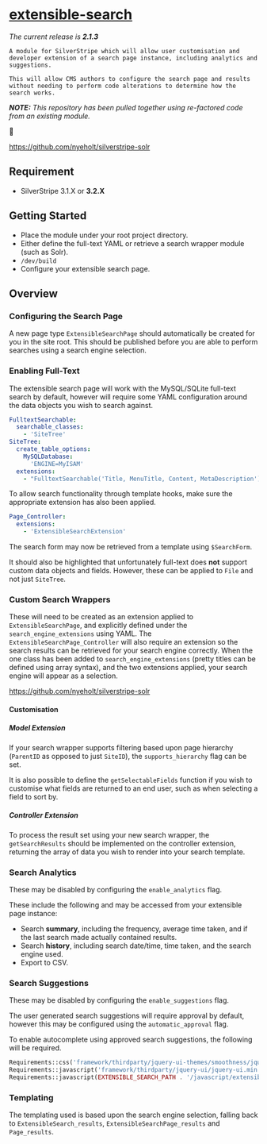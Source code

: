 # [extensible-search](https://packagist.org/packages/nglasl/silverstripe-extensible-search)

_The current release is **2.1.3**_

	A module for SilverStripe which will allow user customisation and developer extension of a search page instance, including analytics and suggestions.

	This will allow CMS authors to configure the search page and results without needing to perform code alterations to determine how the search works.

_**NOTE:** This repository has been pulled together using re-factored code from an existing module._

:bust_in_silhouette:

https://github.com/nyeholt/silverstripe-solr

## Requirement

* SilverStripe 3.1.X or **3.2.X**

## Getting Started

* Place the module under your root project directory.
* Either define the full-text YAML or retrieve a search wrapper module (such as Solr).
* `/dev/build`
* Configure your extensible search page.

## Overview

### Configuring the Search Page

A new page type `ExtensibleSearchPage` should automatically be created for you in the site root.
This should be published before you are able to perform searches using a search engine selection.

### Enabling Full-Text

The extensible search page will work with the MySQL/SQLite full-text search by default, however will require some YAML configuration around the data objects you wish to search against.

```yaml
FulltextSearchable:
  searchable_classes:
    - 'SiteTree'
SiteTree:
  create_table_options:
    MySQLDatabase:
      'ENGINE=MyISAM'
  extensions:
    - "FulltextSearchable('Title, MenuTitle, Content, MetaDescription')"
```

To allow search functionality through template hooks, make sure the appropriate extension has also been applied.

```yaml
Page_Controller:
  extensions:
    - 'ExtensibleSearchExtension'
```

The search form may now be retrieved from a template using `$SearchForm`.

It should also be highlighted that unfortunately full-text does **not** support custom data objects and fields. However, these can be applied to `File` and not just `SiteTree`.

### Custom Search Wrappers

These will need to be created as an extension applied to `ExtensibleSearchPage`, and explicitly defined under the `search_engine_extensions` using YAML. The `ExtensibleSearchPage_Controller` will also require an extension so the search results can be retrieved for your search engine correctly. When the one class has been added to `search_engine_extensions` (pretty titles can be defined using array syntax), and the two extensions applied, your search engine will appear as a selection.

https://github.com/nyeholt/silverstripe-solr

#### Customisation

##### Model Extension

If your search wrapper supports filtering based upon page hierarchy (`ParentID` as opposed to just `SiteID`), the `supports_hierarchy` flag can be set.

It is also possible to define the `getSelectableFields` function if you wish to customise what fields are returned to an end user, such as when selecting a field to sort by.

##### Controller Extension

To process the result set using your new search wrapper, the `getSearchResults` should be implemented on the controller extension, returning the array of data you wish to render into your search template.

### Search Analytics

These may be disabled by configuring the `enable_analytics` flag.

These include the following and may be accessed from your extensible page instance:

* Search **summary**, including the frequency, average time taken, and if the last search made actually contained results.
* Search **history**, including search date/time, time taken, and the search engine used.
* Export to CSV.

### Search Suggestions

These may be disabled by configuring the `enable_suggestions` flag.

The user generated search suggestions will require approval by default, however this may be configured using the `automatic_approval` flag.

To enable autocomplete using approved search suggestions, the following will be required.

```php
Requirements::css('framework/thirdparty/jquery-ui-themes/smoothness/jquery-ui.min.css');
Requirements::javascript('framework/thirdparty/jquery-ui/jquery-ui.min.js');
Requirements::javascript(EXTENSIBLE_SEARCH_PATH . '/javascript/extensible-search-suggestions.js');
```

### Templating

The templating used is based upon the search engine selection, falling back to `ExtensibleSearch_results`, `ExtensibleSearchPage_results` and `Page_results`.
